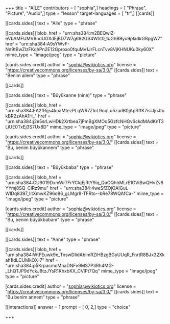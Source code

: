 +++
title = "AİLE"
contributors = [ "sophia",]
headings = [ "Phrase", "Picture", "Audio",]
type = "lesson"
target-languages = [ "tr",]
[[cards]]

[[cards.sides]]
text = "Aile"
type = "phrase"

[[cards.sides]]
blob_href = "urn:sha384:m2BEQwlZ-eVbAMFUMV8ndUGXdEjBD7W7g692GS4Wht0_1qGhB9yu9pladkGRpgW7"
href = "urn:sha384:A9sYWvF-Nn9tBwZlzFKqhPn2E12Gproxo0fquMv1JrFLcnTvv8VjKHNUKu0ky60X"
mime_type = "image/jpeg"
type = "picture"

[cards.sides.credit]
author = "sophia@wikiotics.org"
license = "https://creativecommons.org/licenses/by-sa/3.0/"
[[cards.sides]]
text = "Benim ailem"
type = "phrase"

[[cards]]

[[cards.sides]]
text = "Büyükanne (nine)"
type = "phrase"

[[cards.sides]]
blob_href = "urn:sha384:EA2fRgs4knaMtezPLqWR7ZInL9oqLu5zadB0jApRffK7isiJjnJtukBR2zAhA1H_"
href = "urn:sha384:j2e5srLwHDk2Xrtbea7jPmBgXMOq5GzfcNHGv6ckdMAdKnT3LiUE0TxEj3S7Ux8D"
mime_type = "image/jpeg"
type = "picture"

[cards.sides.credit]
author = "sophia@wikiotics.org"
license = "https://creativecommons.org/licenses/by-sa/3.0/"
[[cards.sides]]
text = "Bu, benim büyükannem"
type = "phrase"

[[cards]]

[[cards.sides]]
text = "Büyükbaba"
type = "phrase"

[[cards.sides]]
blob_href = "urn:sha384:CU9019DxmWr7FrYClqEjRtY9iq_QaOQhhMLrE1GViBwQHvZv8YYmj8SQ-CIRz9mu"
href = "urn:sha384:4weSfZOjOAIGuL-WIDq8397_IitXmwKZ96o86_gLMgr8-TFRto--bRe78WQAfCa-"
mime_type = "image/jpeg"
type = "picture"

[cards.sides.credit]
author = "sophia@wikiotics.org"
license = "https://creativecommons.org/licenses/by-sa/3.0/"
[[cards.sides]]
text = "Bu, benim büyükbabam"
type = "phrase"

[[cards]]

[[cards.sides]]
text = "Anne"
type = "phrase"

[[cards.sides]]
blob_href = "urn:sha384:WtFEuwk9e_TnswDIidAbimRZiHBzgBGyUUqR_FnrtR8BJx32Xkah1IdLCUMkOX-7"
href = "urn:sha384:p5KrpacmcMhaDNFv9MS7P3Rh4MG-_LhQTJP9dYckJ8tzJYsR1KhxbKX_CVlPt7Qq"
mime_type = "image/jpeg"
type = "picture"

[cards.sides.credit]
author = "sophia@wikiotics.org"
license = "https://creativecommons.org/licenses/by-sa/3.0/"
[[cards.sides]]
text = "Bu benim annem"
type = "phrase"

[[interactions]]
answer = 1
prompt = [ 0, 2,]
type = "choice"

+++

